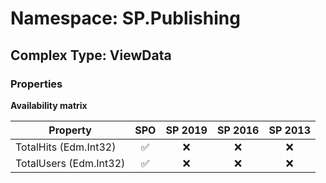 # Namespace: SP.Publishing

## Complex Type: ViewData

### Properties

**Availability matrix**

Property | SPO | SP 2019 | SP 2016 | SP 2013
----------|:---:|:-------:|:-------:|:-------:
TotalHits (Edm.Int32) | ✅ | ❌ | ❌ | ❌
TotalUsers (Edm.Int32) | ✅ | ❌ | ❌ | ❌